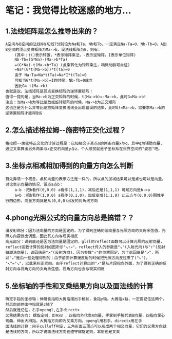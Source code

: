 # 笔记：我觉得比较迷惑的地方...

## 1.法线矩阵是怎么推导出来的？
    A空间与B空间的法线N与切线T分别设为Na和Ta，Nb和Tb，一定满足Na·Ta=0，Nb·Tb=0。A到B空间的顶点变换矩阵为Ma->b，设法线矩阵为G，则有:
        (其中：t()表示转置，*表示矩阵乘法，-表示逆矩阵，I表示单位矩阵)
        Nb·Tb=(G*Na)·(Ma->b*Ta)
        =(G*Na)·t(Ma->b*Ta) (点乘转化为矩阵乘法，稍微动脑可自证)
        =Na*(G*t(Ma->b))*t(Ta)=0
        由于 Na·Ta=Na*t(Ta)=Na*I*t(Ta)=0
        可知当G*t(Ma->b)=I的时候，Nb·Tb=0成立
        因此G=-t(Ma->b)
    也就是说，法线矩阵是顶点变换矩阵的逆转置矩阵！
    值得一提的是，当Ma->b为正交矩阵的时候，t(Ma->b)=-Ma->b，此时G=Ma->b!
    注意：当Ma->b为等比缩放或旋转矩阵的时候，Ma->b为正交矩阵
    这也正是为什么非等比缩放矩阵变换法线会出现错误的结果，此时G!=Ma->b，需要求Ma->b的逆转置矩阵才能得到G

## 2.怎么描述格拉姆--施密特正交化过程？
    格拉姆--施密特正交化的计算过程是：已知相交于某点o的两条向量x与q，其中q为辅助向量，通过叉乘算出另外两条与x正交的向量y与z，个人感觉就是子坐标系在世界空间的"姿态"吧。

## 3.坐标点相减相加得到的向量方向怎么判断
    首先弄清一个概念，点和向量的表示方法是一样的，所以点的加减结果可以是点也可以是向量，讨论表示向量的情况，设点a点b：
        a-b :把b看作(0,0,0) a看作(1,1,1)，减后还是(1,1,1) 可知方向是b->a
        a+b :把b看作(1,0,0) a看作(0,1,0)，加后变成(1,1,0) 此三点与(0,0,0)围城平行四边形，向量方向就是从(0,0,0)出发的对角线方向

## 4.phong光照公式的向量方向总是搞错？？
    漫反射部分：因为法向量的方向是固定的，为了得到正确的法向量与光照方向的夹角余弦值，光照方向要做出调整，因此其方向与现实相反
    高光部分：说到底还是因为法向量是固定的，glsl的reflect函数可以计算光照的反射向量，reflect函数计算的反射如图所示"↘↑↗"，reflect传入的参数是"↘"(入射光向)与"↑"(反射轴即法向量)，返回值是"↗"(反射方向)。因为参数"↑"的位置固定，为了返回值是"↗"，所以"↘"是由一些处理得到的：由于前面计算漫反射的时候把光照方向反过来了("↖")，-"↖"="↘"，以此来纠正光向。由于reflect计算出的"↗"是从片段指向外面，为了得到正确的反射方向与视角方向的夹角余弦值，视角方向也会与现实相反

## 5.坐标轴的手性和叉乘结果方向以及面法线的计算
    确定手指的坐标轴：伸展食指和大拇指摆出手枪状，食指y轴，大拇指x轴，一定要记住这两个，然后向前伸出中指就是z轴了
    然后就是记住，右手opengl,左手directx
    叉乘结果方向: 螺旋定则，即AxB ，四指向外代表A向量，手掌到手腕代表B向量，四指向掌心弯曲，伸出大拇指，大拇指方向即为叉乘方向，opengl用右手，directx用左手
    面法线的计算：用于culloff判定，三角形面三顶点可以形成两个相交向量，它们的叉乘方向就是法线的方向，所以才说面法线方向也遵守螺旋定则，本质也是叉乘